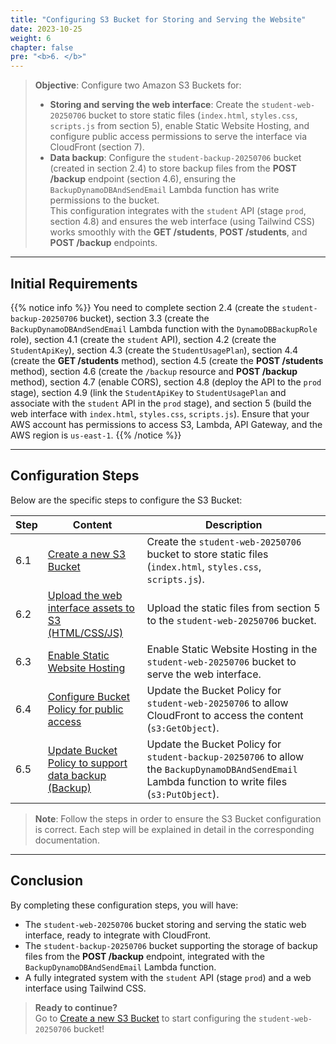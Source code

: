 ```yaml
---
title: "Configuring S3 Bucket for Storing and Serving the Website"
date: 2023-10-25
weight: 6
chapter: false
pre: "<b>6. </b>"
---
```


> **Objective**: Configure two Amazon S3 Buckets for:  
> - **Storing and serving the web interface**: Create the `student-web-20250706` bucket to store static files (`index.html`, `styles.css`, `scripts.js` from section 5), enable Static Website Hosting, and configure public access permissions to serve the interface via CloudFront (section 7).  
> - **Data backup**: Configure the `student-backup-20250706` bucket (created in section 2.4) to store backup files from the **POST /backup** endpoint (section 4.6), ensuring the `BackupDynamoDBAndSendEmail` Lambda function has write permissions to the bucket.  
> This configuration integrates with the `student` API (stage `prod`, section 4.8) and ensures the web interface (using Tailwind CSS) works smoothly with the **GET /students**, **POST /students**, and **POST /backup** endpoints.

---

## Initial Requirements

{{% notice info %}}
You need to complete section 2.4 (create the `student-backup-20250706` bucket), section 3.3 (create the `BackupDynamoDBAndSendEmail` Lambda function with the `DynamoDBBackupRole` role), section 4.1 (create the `student` API), section 4.2 (create the `StudentApiKey`), section 4.3 (create the `StudentUsagePlan`), section 4.4 (create the **GET /students** method), section 4.5 (create the **POST /students** method), section 4.6 (create the `/backup` resource and **POST /backup** method), section 4.7 (enable CORS), section 4.8 (deploy the API to the `prod` stage), section 4.9 (link the `StudentApiKey` to `StudentUsagePlan` and associate with the `student` API in the `prod` stage), and section 5 (build the web interface with `index.html`, `styles.css`, `scripts.js`). Ensure that your AWS account has permissions to access S3, Lambda, API Gateway, and the AWS region is `us-east-1`.
{{% /notice %}}

---

## Configuration Steps

Below are the specific steps to configure the S3 Bucket:

| **Step** | **Content** | **Description** |
|----------|-------------|-----------------|
| 6.1 | [Create a new S3 Bucket](/6-configuring-s3-buckets/6.1-creating-a-new-s3-bucket/) | Create the `student-web-20250706` bucket to store static files (`index.html`, `styles.css`, `scripts.js`). |
| 6.2 | [Upload the web interface assets to S3 (HTML/CSS/JS)](/6-configuring-s3-buckets/6.2-uploading-static-assets-to-s3/) | Upload the static files from section 5 to the `student-web-20250706` bucket. |
| 6.3 | [Enable Static Website Hosting](/6-configuring-s3-buckets/6.3-enabling-static-website-hosting/) | Enable Static Website Hosting in the `student-web-20250706` bucket to serve the web interface. |
| 6.4 | [Configure Bucket Policy for public access](/6-configuring-s3-buckets/6.4-setting-bucket-policy-for-public-access/) | Update the Bucket Policy for `student-web-20250706` to allow CloudFront to access the content (`s3:GetObject`). |
| 6.5 | [Update Bucket Policy to support data backup (Backup)](/6-configuring-s3-buckets/6.5-updating-bucket-policy-to-support-backup/) | Update the Bucket Policy for `student-backup-20250706` to allow the `BackupDynamoDBAndSendEmail` Lambda function to write files (`s3:PutObject`). |

> **Note**: Follow the steps in order to ensure the S3 Bucket configuration is correct. Each step will be explained in detail in the corresponding documentation.

---

## Conclusion

By completing these configuration steps, you will have:  
- The `student-web-20250706` bucket storing and serving the static web interface, ready to integrate with CloudFront.  
- The `student-backup-20250706` bucket supporting the storage of backup files from the **POST /backup** endpoint, integrated with the `BackupDynamoDBAndSendEmail` Lambda function.  
- A fully integrated system with the `student` API (stage `prod`) and a web interface using Tailwind CSS.

> **Ready to continue?**  
> Go to [Create a new S3 Bucket](/6-configuring-s3-buckets/6.1-creating-a-new-s3-bucket/) to start configuring the `student-web-20250706` bucket!
